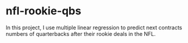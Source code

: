 # nfl-rookie-qbs
In this project, I use multiple linear regression to predict next contracts numbers of quarterbacks after their rookie deals in the NFL. 

